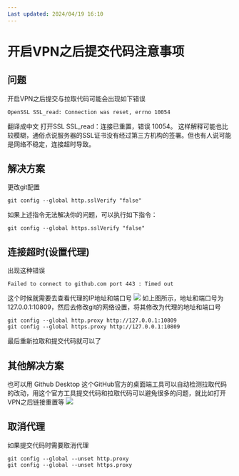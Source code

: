 ```yaml
---
Last updated: 2024/04/19 16:10
---
```

# 开启VPN之后提交代码注意事项
## 问题
开启VPN之后提交与拉取代码可能会出现如下错误
```
OpenSSL SSL_read: Connection was reset, errno 10054
```
翻译成中文 打开SSL SSL_read：连接已重置，错误 10054。
这样解释可能也比较模糊，通俗点说服务器的SSL证书没有经过第三方机构的签署。但也有人说可能是网络不稳定，连接超时导致。
## 解决方案
更改git配置
```
git config --global http.sslVerify "false"
```
如果上述指令无法解决你的问题，可以执行如下指令：
```
git config --global https.sslVerify "false"
```
## 连接超时(设置代理)
出现这种错误
```
Failed to connect to github.com port 443 : Timed out
```
这个时候就需要去查看代理的IP地址和端口号
![](https://my-pic-base.oss-cn-beijing.aliyuncs.com/undefinedblog-vpn-1.jpg)
如上图所示，地址和端口号为127.0.0.1:10809，然后去修改git的网络设置，将其修改为代理的地址和端口号
```
git config --global http.proxy http://127.0.0.1:10809 
git config --global https.proxy http://127.0.0.1:10809
```
最后重新拉取和提交代码就可以了

## 其他解决方案
也可以用 Github Desktop 这个GitHub官方的桌面端工具可以自动检测拉取代码的改动，用这个官方工具提交代码和拉取代码可以避免很多的问题，就比如打开VPN之后链接重置等
![](https://my-pic-base.oss-cn-beijing.aliyuncs.com/undefined2.jpg)

## 取消代理
如果提交代码时需要取消代理
```
git config --global --unset http.proxy
git config --global --unset https.proxy
```
